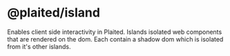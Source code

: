 # @plaited/island

Enables client side interactivity in Plaited. Islands isolated web components that are rendered on the dom. Each contain a shadow dom which is isolated from it's other islands.